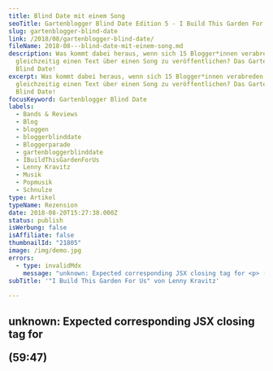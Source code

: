 ```yaml
---
title: Blind Date mit einem Song
seoTitle: Gartenblogger Blind Date Edition 5 - I Build This Garden For Us
slug: gartenblogger-blind-date
link: /2018/08/gartenblogger-blind-date/
fileName: 2018-08---blind-date-mit-einem-song.md
description: Was kommt dabei heraus, wenn sich 15 Blogger*innen verabreden,
  gleichzeitig einen Text über einen Song zu veröffentlichen? Das Gartenblogger
  Blind Date!
excerpt: Was kommt dabei heraus, wenn sich 15 Blogger*innen verabreden,
  gleichzeitig einen Text über einen Song zu veröffentlichen? Das Gartenblogger
  Blind Date!
focusKeyword: Gartenblogger Blind Date
labels:
  - Bands & Reviews
  - Blog
  - bloggen
  - bloggerblinddate
  - Bloggerparade
  - gartenbloggerblinddate
  - IBuildThisGardenForUs
  - Lenny Kravitz
  - Musik
  - Popmusik
  - Schnulze
type: Artikel
typeName: Rezension
date: 2018-08-20T15:27:38.000Z
status: publish
isWerbung: false
isAffiliate: false
thumbnailId: "21805"
image: /img/demo.jpg
errors:
  - type: invalidMdx
    message: "unknown: Expected corresponding JSX closing tag for <p> (59:47)"
subTitle: '"I Build This Garden For Us" von Lenny Kravitz'
  
---
```


## unknown: Expected corresponding JSX closing tag for <p> (59:47)

<!--
**Was kommt dabei heraus, wenn 15 Garten-affine Blogger\*innen verabreden, einen
Text über ein Lied zu verfassen und ihn gleichzeitig zu veröffentlichen? Das hat
sich Björn vom Blog Gartenbaukunst\* auch gefragt und das Gartenblogger Blind
Date ins Leben gerufen. Es geht jetzt bereits in die fünfte Runde und ich bin
stolz, wieder dabei zu sein.**

Dieses Mal fiel die Wahl auf den Song "I Build This Garden For Us" von Lenny
Kravitz. Gute Idee, oder? Der Titel passt so schön zu Gärten. Ich bin jetzt das
vierte Mal dabei beim Date und finde, dass ich zusammen mit den Songs
["Summerwine"](/2017/07/blind-date-summerwine/) von Nancy Sinatra,
["I Like Birds"](/2017/09/i-like-birds-blind-date-mit-einem-ganz-besonderen-song/)
von Eels und ["Peaches"](/2018/03/presidents-of-the-united-states-peaches/) von
den Presidents Of The United States schon die Grundlage für eine ganz nette
Playlist zusammen habe. Ich bin schon gespannt, wie sie sich demnächst erweitern
wird.

Vor der Veröffentlichung wusste übrigens auch dieses Mal keine/r von uns, was
die anderen geschrieben haben. Die Vorfreude war daher für uns Autor\*innen
wieder mehr als groß. Bereits am 18. August war es soweit und das Geheimnis
wurde gelüftet.

Weil ich nicht zu Hause war, poste ich meinen Text erst heute, er kommt
natürlich dennoch von Herzen. Grüße an alle anderen Lieben, die mitgemacht
haben! Die Beiträge der anderen Blogger\*innen habe ich noch nicht gesehen. Umso
gespannter bin ich, sie alle zu entdecken. Euch wünsche ich jetzt erstmal viel
Spaß mit meinen Assoziationen, die das Lied bei mir hervorgerufen hat. Weiter
unten sind dann alle anderen Blogs verlinkt.

## Es wird spannend - Die Nadel berührt die Schallplatte...

...ein Knistern und... "I Build This Garden For Us" - Der freundliche aber
direkte Hinweis von Lenny Kravitz erinnert uns daran, seine Musik nicht zu
vernachlässigen. Besonders dieses ausgefeilte Stück Popkultur aus seiner Mache
hat es in sich. Musikalisch und textlich eher einfach gestrickt, kommt es
ziemlich schnell zum Punkt. Er singt da nämlich nicht nur für uns, sondern
besonders für seine Liebschaft.

<small>Bei den folgenden Zeilen handelt es sich nicht um eine Übersetzung des
Liedtextes, sondern um meine persönliche Interpretation des Songs.</small>

## Baby, komm in meinen Garten!

<blockquote>Sieh Dir das an, ich habe einen Garten für Dich gebaut.
Genieß dort den Moment mit mir.

Bette Deinen Kopf in das Blütenmeer, das ich für Dich geschaffen habe. Vertrau
mir.

Ich möchte Dir nah sein. Sehr nah. Ich habe den Garten mit meinen eigenen Händen
geschaffen.

Nun sollst Du ihn genießen. Den Garten und unsere gemeinsame Zeit darin.

Komm mit mir. Hinter dem Rosenbogen liegt ein Ort, der nur für uns beide ist.

Als alter Schnulzenmeister weiß ich, welche Knöpfe ich drücken muss. Ich bin
stolz auf meinen Garten. Also sieh ihn Dir gefälligst an.

Vielleicht will ich mein Leben mit Dir in diesem 
[Garten](/2018/08/phlox-und-flieder-immer-wieder/) verbringen. Vielleicht nur
ein paar Minuten vielleicht auch Jahre.

Wir werden schon sehen. Lass uns später darüber nachdenken.

Lebe im Jetzt. Genieße die 
[Pfirsiche](/2018/03/presidents-of-the-united-states-peaches/) mit mir.

Unter der Trauerweide Am kühlen Bach, über dem die Sonne untergeht.

Hörst Du die Musik? Spürst Du den Abendhauch?

Komm jetzt mit! Ich muss Dir was zeigen.</blockquote>

Entschuldigt meinen Sarkasmus. Aber dieser Song ist eine Steilvorlage. Ein
Schmachtfetzen, wie er im Buche steht. Schmalz. Honig. Zuckerwatte. Rosa
Badeschaum. Geigen. Show. Was für ein Macho. Sorry, Lenny.

## Am Gartenblogger Blind Date Edition 5 teilgenommen haben außer mir und [\*Gartenbaukunst](https://gartenbaukunst.wordpress.com/2018/08/18/blind-date-edition-5-i-build-this-garden-for-us/)

[Beetkultur](https://www.beetkultur.de/single-post/2018/08/18/Blind-Date-Edition-5-I-Build-This-Garden-For-Us),
 
[Der kleine Horrorgarten](https://der-kleine-horror-garten.de/gartengestaltung/),
  [Karo-Tina Aldente](https://karotinasblog.wordpress.com/),  
[Milli Bloom](https://millibloom.com/i-bulid-this-garden-for-us-blogger-blind-date-5/),
 
[Rienmakäfer](https://rienmakaefer.com/2018/08/18/i-build-a-garden-for-us-blind-date-5/),
  [Garteneuphorie](https://www.garteneuphorie.de/),  
[Seaside-Cottage](https://seaside-cottage-blog.blogspot.com/2018/08/spatsommerliche-tischdeko-fur-das-blind.html),
 
[Garteninspektor](http://www.garteninspektor.com/blog/mit-lenny-kravitz-auf-der-suche-nach-good-vibrations-gegen-garten-burnout),
 
[Faun und Farn](https://faunundfarn.de/2018/08/18/blogger-blind-date-lenny-kravitz-i-build-this-garden-for-us/),
 
[Laubenhausmädchen](https://laubenhausmaedchen.de/i-built-this-garden-for-us-blind-date-edition-5/),
  [Frau Meise](https://fraumeise.de/i-build-this-garden-for-us/), und 
[Mrs. Greenhouse](https://mrsgreenhouse.de/ein-apfelglueck-zum-blind-date-edition-5-i-build-a-garden-for-us)

![Gartenbloggerblinddate | full](http://cardamonchai.com/wp-content/uploads/2018/08/HANG-IN.jpg)

-->

  